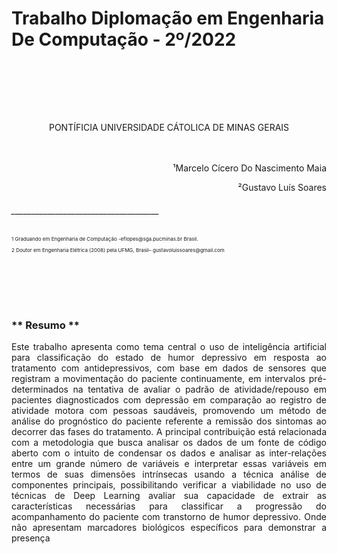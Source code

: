 # Trabalho Diplomação em Engenharia De Computação - 2º/2022
<br/><br/>

<br/><br/>

<center> PONTÍFICIA UNIVERSIDADE CÁTOLICA DE MINAS GERAIS</center>
<br/><br/>
<p style='text-align: right;'>¹Marcelo Cícero Do Nascimento Maia
<p style='text-align: right;'>²Gustavo Luís Soares


###### _____________________________________
<p style="font: times ; font-size:6pt">
   1 Graduando em Engenharia de Computação -eflopes@sga.pucminas.br Brasil. 
</p>
<p style="font: times ; font-size:6pt">
   2	Doutor em Engenharia Elétrica (2008) pela UFMG, Brasil– gustavoluissoares@gmail.com

<br/><br/>
<br/><br/>

### ** Resumo **

 <p align="justify">
Este trabalho apresenta como tema central o uso de inteligência artificial para  classificação do estado de humor depressivo em resposta ao tratamento com antidepressivos, com base em dados de sensores que registram a movimentação do paciente continuamente, em intervalos pré-determinados na tentativa de avaliar o padrão de atividade/repouso em pacientes diagnosticados com depressão em comparação ao registro de atividade motora com pessoas saudáveis, promovendo um método de análise do prognóstico do paciente referente a remissão dos sintomas ao decorrer das fases do tratamento. A principal contribuição está relacionada com  a metodologia que busca analisar os dados de um fonte de código aberto com o intuito de condensar os dados e analisar as inter-relações entre um grande número de variáveis e interpretar essas variáveis em termos de suas dimensões intrínsecas usando a técnica análise de componentes principais, possibilitando verificar a viabilidade no uso de técnicas de Deep Learning  avaliar sua capacidade de extrair as características necessárias para classificar a progressão do acompanhamento do paciente com transtorno de humor depressivo. Onde não apresentam marcadores biológicos específicos para demonstrar a presença
<br/><br/>

